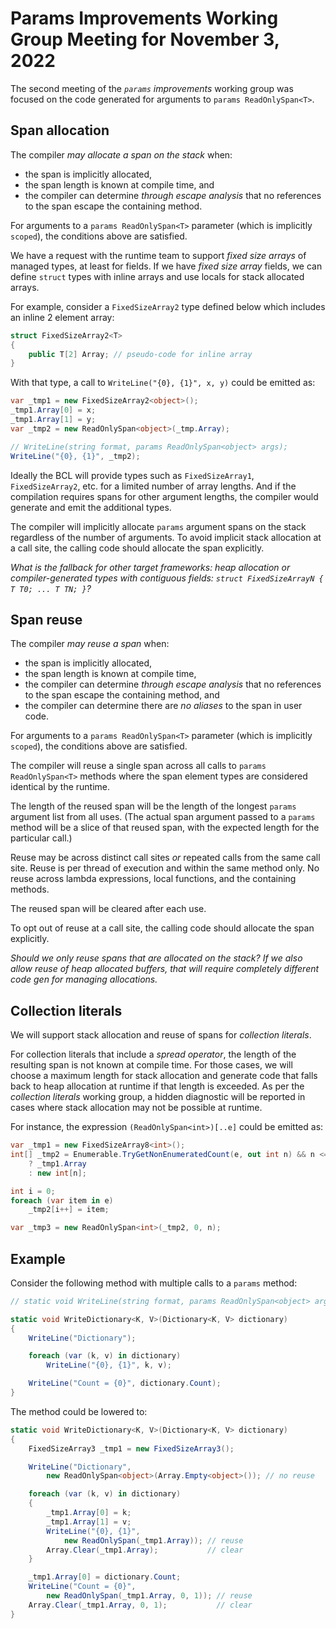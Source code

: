 # Params Improvements Working Group Meeting for November 3, 2022
The second meeting of the _`params` improvements_ working group was focused on the code generated for arguments to `params ReadOnlySpan<T>`. 

## Span allocation
The compiler _may allocate a span on the stack_ when:
- the span is implicitly allocated,
- the span length is known at compile time, and
- the compiler can determine _through escape analysis_ that no references to the span escape the containing method.

For arguments to a `params ReadOnlySpan<T>` parameter (which is implicitly `scoped`), the conditions above are satisfied.

We have a request with the runtime team to support _fixed size arrays_ of managed types, at least for fields.
If we have _fixed size array_ fields, we can define `struct` types with inline arrays and use locals for stack allocated arrays.

For example, consider a `FixedSizeArray2` type defined below which includes an inline 2 element array:
```csharp
struct FixedSizeArray2<T>
{
    public T[2] Array; // pseudo-code for inline array
}
```

With that type, a call to `WriteLine("{0}, {1}", x, y)` could be emitted as:
```csharp
var _tmp1 = new FixedSizeArray2<object>();
_tmp1.Array[0] = x;
_tmp1.Array[1] = y;
var _tmp2 = new ReadOnlySpan<object>(_tmp.Array);

// WriteLine(string format, params ReadOnlySpan<object> args);
WriteLine("{0}, {1}", _tmp2);
```

Ideally the BCL will provide types such as `FixedSizeArray1`, `FixedSizeArray2`, etc. for a limited number of array lengths.
And if the compilation requires spans for other argument lengths, the compiler would generate and emit the additional types.

The compiler will implicitly allocate `params` argument spans on the stack regardless of the number of arguments.
To avoid implicit stack allocation at a call site, the calling code should allocate the span explicitly.

_What is the fallback for other target frameworks: heap allocation or compiler-generated types with contiguous fields: `struct FixedSizeArrayN { T T0; ... T TN; }`?_

## Span reuse
The compiler _may reuse a span_ when:
- the span is implicitly allocated,
- the span length is known at compile time,
- the compiler can determine _through escape analysis_ that no references to the span escape the containing method, and
- the compiler can determine there are _no aliases_ to the span in user code.

For arguments to a `params ReadOnlySpan<T>` parameter (which is implicitly `scoped`), the conditions above are satisfied.

The compiler will reuse a single span across all calls to `params ReadOnlySpan<T>` methods where the span element types are considered identical by the runtime.

The length of the reused span will be the length of the longest `params` argument list from all uses.
(The actual span argument passed to a `params` method will be a slice of that reused span, with the expected length for the particular call.)

Reuse may be across distinct call sites _or_ repeated calls from the same call site.
Reuse is per thread of execution and within the same method only.
No reuse across lambda expressions, local functions, and the containing methods.

The reused span will be cleared after each use.

To opt out of reuse at a call site, the calling code should allocate the span explicitly.

_Should we only reuse spans that are allocated on the stack? If we also allow reuse of heap allocated buffers, that will require completely different code gen for managing allocations._

## Collection literals
We will support stack allocation and reuse of spans for _collection literals_.

For collection literals that include a _spread operator_, the length of the resulting span is not known at compile time.
For those cases, we will choose a maximum length for stack allocation and generate code that falls back to heap allocation at runtime if that length is exceeded.
As per the _collection literals_ working group, a hidden diagnostic will be reported in cases where stack allocation may not be possible at runtime.

For instance, the expression `(ReadOnlySpan<int>)[..e]` could be emitted as:
```csharp
var _tmp1 = new FixedSizeArray8<int>();
int[] _tmp2 = Enumerable.TryGetNonEnumeratedCount(e, out int n) && n <= 8
    ? _tmp1.Array
    : new int[n];

int i = 0;
foreach (var item in e)
    _tmp2[i++] = item;

var _tmp3 = new ReadOnlySpan<int>(_tmp2, 0, n);
```

## Example
Consider the following method with multiple calls to a `params` method:
```csharp
// static void WriteLine(string format, params ReadOnlySpan<object> args);

static void WriteDictionary<K, V>(Dictionary<K, V> dictionary)
{
    WriteLine("Dictionary");

    foreach (var (k, v) in dictionary)
        WriteLine("{0}, {1}", k, v);

    WriteLine("Count = {0}", dictionary.Count);
}
```

The method could be lowered to:
```csharp
static void WriteDictionary<K, V>(Dictionary<K, V> dictionary)
{
    FixedSizeArray3 _tmp1 = new FixedSizeArray3();

    WriteLine("Dictionary",
        new ReadOnlySpan<object>(Array.Empty<object>()); // no reuse

    foreach (var (k, v) in dictionary)
    {
        _tmp1.Array[0] = k;
        _tmp1.Array[1] = v;
        WriteLine("{0}, {1}",
            new ReadOnlySpan(_tmp1.Array)); // reuse
        Array.Clear(_tmp1.Array);           // clear
    }

    _tmp1.Array[0] = dictionary.Count;
    WriteLine("Count = {0}",
        new ReadOnlySpan(_tmp1.Array, 0, 1)); // reuse
    Array.Clear(_tmp1.Array, 0, 1);           // clear
}
```
